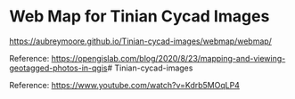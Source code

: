 # Web Map for Tinian Cycad Images

https://aubreymoore.github.io/Tinian-cycad-images/webmap/webmap/

Reference: <https://opengislab.com/blog/2020/8/23/mapping-and-viewing-geotagged-photos-in-qgis># Tinian-cycad-images

Reference: <https://www.youtube.com/watch?v=Kdrb5MOqLP4>
